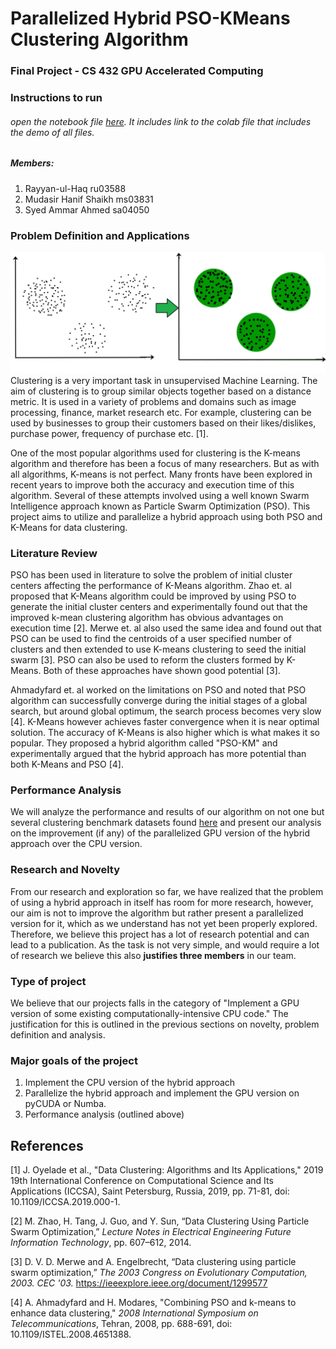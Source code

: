 
# Parallelized Hybrid PSO-KMeans Clustering Algorithm 
### Final Project - CS 432 GPU Accelerated Computing

### Instructions to run
###### open the notebook file [here](https://github.com/ms03831/parallelized-PSO-clustering/blob/dev/gpu_project_run.ipynb). It includes link to the colab file that includes the demo of all files.

##### Members:
1. Rayyan-ul-Haq ru03588
2. Mudasir Hanif Shaikh ms03831
3. Syed Ammar Ahmed sa04050

### Problem Definition and Applications
![Clustering](merge3cluster.jpg)
Clustering is a very important task in unsupervised Machine Learning. The aim of clustering is to group similar objects together based on a distance metric. It is used in a variety of problems and domains such as image processing, finance, market research etc. For example, clustering can be used by businesses to group their customers based on their likes/dislikes, purchase power, frequency of purchase etc. [1].

One of the most popular algorithms used for clustering is the K-means algorithm and therefore has been a focus of many researchers. But as with all algorithms, K-means is not perfect. Many fronts have been explored in recent years to improve both the accuracy and execution time of this algorithm. Several of these attempts involved using a well known Swarm Intelligence approach known as Particle Swarm Optimization (PSO). This project aims to utilize and parallelize a hybrid approach using both PSO and K-Means for data clustering. 


### Literature Review
PSO has been used in literature to solve the problem of initial cluster centers affecting the performance of K-Means algorithm. Zhao et. al proposed that K-Means algorithm could be improved by using PSO to generate the initial cluster centers and experimentally found out that the improved k-mean clustering algorithm has obvious advantages on execution time [2]. Merwe et. al also used the same idea and found out that PSO can be used to find the centroids of a user specified number of clusters and then extended to use K-means clustering to seed the initial swarm [3]. PSO can also be used to reform the clusters formed by K-Means. Both of these approaches have shown good potential [3]. 

Ahmadyfard et. al worked on the limitations on PSO and noted that PSO algorithm can successfully converge during the initial stages of a global search, but around global optimum, the search process becomes very slow [4]. K-Means however achieves faster convergence when it is near optimal solution. The accuracy of K-Means is also higher which is what makes it so popular. They proposed a hybrid algorithm called "PSO-KM" and experimentally argued that the hybrid approach has more potential than both K-Means and PSO [4]. 

### Performance Analysis
We will analyze the performance and results of our algorithm on not one but several clustering benchmark datasets found [here](http://cs.joensuu.fi/sipu/datasets/) and present our analysis on the improvement (if any) of the parallelized GPU version of the hybrid approach over the CPU version. 

### Research and Novelty
From our research and exploration so far, we have realized that the problem of using a hybrid approach in itself has room for more research, however, our aim is not to improve the algorithm but rather present a parallelized version for it, which as we understand has not yet been properly explored. Therefore, we believe this project has a lot of research potential and can lead to a publication. As the task is not very simple, and would require a lot of research we believe this also **justifies three members** in our team.

### Type of project
We believe that our projects falls in the category of "Implement a GPU version of some existing computationally-intensive CPU code." The justification for this is outlined in the previous sections on novelty, problem definition and analysis.

### Major goals of the project
1. Implement the CPU version of the hybrid approach
2. Parallelize the hybrid approach and implement the GPU version on pyCUDA or Numba.
3. Performance analysis (outlined above)

## References
[1] J. Oyelade et al., "Data Clustering: Algorithms and Its Applications," 2019 19th International Conference on Computational Science and Its Applications (ICCSA), Saint Petersburg, Russia, 2019, pp. 71-81, doi: 10.1109/ICCSA.2019.000-1.

[2] M. Zhao, H. Tang, J. Guo, and Y. Sun, “Data Clustering Using Particle Swarm Optimization,” _Lecture Notes in Electrical Engineering Future Information Technology_, pp. 607–612, 2014.

[3] D. V. D. Merwe and A. Engelbrecht, “Data clustering using particle swarm optimization,” _The 2003 Congress on Evolutionary Computation, 2003. CEC '03._ https://ieeexplore.ieee.org/document/1299577

[4] A. Ahmadyfard and H. Modares, "Combining PSO and k-means to enhance data clustering," _2008 International Symposium on Telecommunications_, Tehran, 2008, pp. 688-691, doi: 10.1109/ISTEL.2008.4651388.
